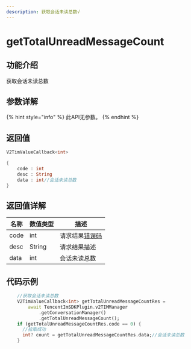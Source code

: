 ```yaml
---
description: 获取会话未读总数√
---
```


# getTotalUnreadMessageCount

## 功能介绍

获取会话未读总数

## 参数详解

{% hint style="info" %}
此API无参数。
{% endhint %}

## 返回值

```dart
V2TimValueCallback<int>

{
    code : int
    desc : String
    data : int//会话未读总数
}
```

## 返回值详解

| 名称   | 数值类型   | 描述                                                             |
| ---- | ------ | -------------------------------------------------------------- |
| code | int    | 请求结果[错误码](https://cloud.tencent.com/document/product/269/1671) |
| desc | String | 请求结果描述                                                         |
| data | int    | 会话未读总数                                                         |

## 代码示例  &#x20;

```dart
    //获取会话未读总数
    V2TimValueCallback<int> getTotalUnreadMessageCountRes =
        await TencentImSDKPlugin.v2TIMManager
            .getConversationManager()
            .getTotalUnreadMessageCount();
    if (getTotalUnreadMessageCountRes.code == 0) {
      //拉取成功
      int? count = getTotalUnreadMessageCountRes.data;//会话未读总数
    }
```
